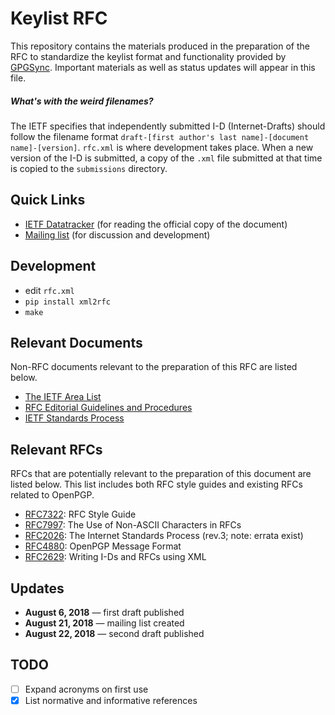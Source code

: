 # Keylist RFC

This repository contains the materials produced in the preparation of the RFC to standardize the keylist format and functionality provided by [GPGSync](https://github.com/firstlookmedia/gpgsync). Important materials as well as status updates will appear in this file.

##### What's with the weird filenames?
The IETF specifies that independently submitted I-D (Internet-Drafts) should follow the filename format `draft-[first author's last name]-[document name]-[version]`. `rfc.xml` is where development takes place. When a new version of the I-D is submitted, a copy of the `.xml` file submitted at that time is copied to the `submissions` directory.

## Quick Links
* [IETF Datatracker](https://datatracker.ietf.org/doc/draft-mccain-keylist/) (for reading the official copy of the document)
* [Mailing list](https://www.freelists.org/list/keylists) (for discussion and development)

## Development

 - edit `rfc.xml`
 - `pip install xml2rfc`
 - `make`

## Relevant Documents

Non-RFC documents relevant to the preparation of this RFC are listed below.

* [The IETF Area List](https://www.ietf.org/topics/areas/)
* [RFC Editorial Guidelines and Procedures](https://www.rfc-editor.org/policy.html#policy.auth)
* [IETF Standards Process](https://www.ietf.org/standards/process/)

## Relevant RFCs

RFCs that are potentially relevant to the preparation of this document are listed below. This list includes both RFC style guides and existing RFCs related to OpenPGP.

* [RFC7322](https://tools.ietf.org/html/rfc7322): RFC Style Guide
* [RFC7997](https://tools.ietf.org/html/rfc7997): The Use of Non-ASCII Characters in RFCs
* [RFC2026](https://tools.ietf.org/html/rfc2026): The Internet Standards Process (rev.3; note: errata exist)
* [RFC4880](https://www.rfc-editor.org/rfc/rfc4880.txt): OpenPGP Message Format
* [RFC2629](https://tools.ietf.org/html/rfc2629): Writing I-Ds and RFCs using XML

## Updates
* **August 6, 2018** — first draft published
* **August 21, 2018** — mailing list created
* **August 22, 2018** — second draft published

## TODO
* [ ] Expand acronyms on first use
* [x] List normative and informative references
